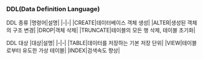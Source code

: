 ### DDL(Data Definition Language)

DDL 종류
|명령어|설명|
|-|-|
|CREATE|데이터베이스 객체 생성|
|ALTER|생성된 객체의 구조 변경|
|DROP|객체 삭제|
|TRUNCATE|테이블의 모든 행 삭제, 테이블 초기화|

DDL 대상
|대상|설명|
|-|-|
|TABLE|데이터를 저장하는 기본 저장 단위|
|VIEW|테이블로부터 유도한 가상 테이블|
|INDEX|검색속도 향상|